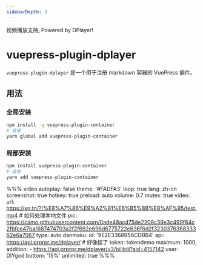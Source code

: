 ```yaml
---
sidebarDepth: 3
---
```



视频播放支持, Powered by DPlayer!

# vuepress-plugin-dplayer <GitHubLink repo="vuepress/vuepress-plugin-dplayer"/>

`vuepress-plugin-dplayer` 是一个用于注册 markdown 容器的 VuePress 插件。

## 用法

### 全局安装

```bash
npm install -g vuepress-plugin-container
# 或者
yarn global add vuepress-plugin-container
```

### 局部安装

```bash
npm install vuepress-plugin-container
# 或者
yarn add vuepress-plugin-container
```

%%% video
autoplay: false
theme: '#FADFA3'
loop: true
lang: zh-cn
screenshot: true
hotkey: true
preload: auto
volume: 0.7
mutex: true
video:
  url: https://xn.tn/?/%E8%A7%86%E9%A2%91%E6%B5%8B%E8%AF%95/test.mp4 # 如何处理本地文件
  pic:  https://camo.githubusercontent.com/0ade48acd75de2208c39e3c499f84c2fbfce47ba/687474703a2f2f692e696d6775722e636f6d2f323037636833362e6a7067
  type: auto
danmaku: 
  id: '9E2E3368B56CDBB4'
  api: https://api.prprpr.me/dplayer/ # 好像挂了
  token: tokendemo
  maximum: 1000,
  addition:
    - https://api.prprpr.me/dplayer/v3/bilibili?aid=4157142
  user: DIYgod
  bottom: '15%'
  unlimited: true
%%%
